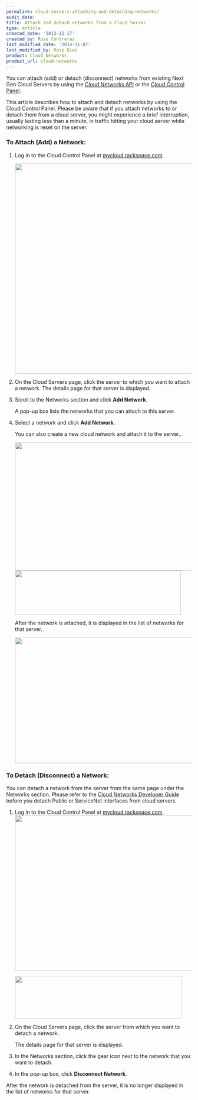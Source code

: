 ```yaml
---
permalink: cloud-servers-attaching-and-detaching-networks/
audit_date:
title: Attach and detach networks from a Cloud Server
type: article
created_date: '2013-12-17'
created_by: Rose Contreras
last_modified_date: '2014-11-07'
last_modified_by: Ross Diaz
product: Cloud Networks
product_url: cloud-networks
---
```


You can attach (add) or detach (disconnect) networks from existing Next
Gen Cloud Servers by using the [Cloud Networks API](https://developer.rackspace.com/docs/cloud-networks/v2/developer-guide/)
or the [Cloud Control Panel](http://mycloud.rackspace.com).

This article describes how to attach and detach networks by using the
Cloud Control Panel. Please be aware that if you attach networks to or
detach them from a cloud server, you might experience a brief
interruption, usually lasting less than a minute, in traffic hitting
your cloud server while networking is reset on the server.

### To Attach (Add) a Network:

1.  Log in to the Cloud Control Panel at
    [mycloud.rackspace.com](http://mycloud.rackspace.com).

    <img src="{% asset_path cloud-networks/cloud-servers-attaching-and-detaching-networks/attach-2.png %}" width="700" height="568" />

2.  On the Cloud Servers page, click the server to which  you want to
    attach a network. The details page for that server is displayed.

3.  Scroll to the Networks section and click **Add Network**.

    A pop-up box lists the networks that you can attach to this
    server.

4.  Select a network and click **Add Network**.

    You can also create a new cloud network and attach it to the
    server..

    <img src="{% asset_path cloud-networks/cloud-servers-attaching-and-detaching-networks/attach-3.png %}" width="700" height="347" />

    <img src="{% asset_path cloud-networks/cloud-servers-attaching-and-detaching-networks/attach-4.png %}" width="450" height="119" />

    After the network is attached, it is displayed in the list of
    networks for that server.

    <img src="{% asset_path cloud-networks/cloud-servers-attaching-and-detaching-networks/attach-5.png %}" width="700" height="340" />

### To Detach (Disconnect) a Network:

You can detach a network from the server from the same page under the
Networks section. Please refer to the [Cloud Networks Developer Guide](https://developer.rackspace.com/docs/cloud-networks/v2/developer-guide/#document-overview/consequences-of-detaching) before you detach
Public or ServiceNet interfaces from cloud servers.

1.  Log in to the Cloud Control Panel at
    [mycloud.rackspace.com](http://mycloud.rackspace.com).
    <img src="{% asset_path cloud-networks/cloud-servers-attaching-and-detaching-networks/attach-6.png %}" width="702" height="421" />

    <img src="{% asset_path cloud-networks/cloud-servers-attaching-and-detaching-networks/attach-7.png %}" width="453" height="115" />

2.  On the Cloud Servers page, click the server from which you want to
    detach a network.

    The details page for that server is displayed.

3.  In the Networks section, click the gear icon next to the network
    that you want to detach.

4.  In the pop-up box, click **Disconnect Network**.

After the network is detached from the server, it is no longer displayed
in the list of networks for that server.
